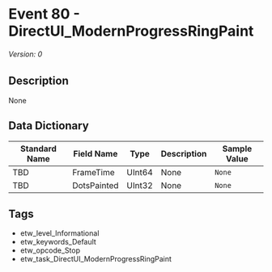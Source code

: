 # Event 80 - DirectUI_ModernProgressRingPaint
###### Version: 0

## Description
None

## Data Dictionary
|Standard Name|Field Name|Type|Description|Sample Value|
|---|---|---|---|---|
|TBD|FrameTime|UInt64|None|`None`|
|TBD|DotsPainted|UInt32|None|`None`|

## Tags
* etw_level_Informational
* etw_keywords_Default
* etw_opcode_Stop
* etw_task_DirectUI_ModernProgressRingPaint